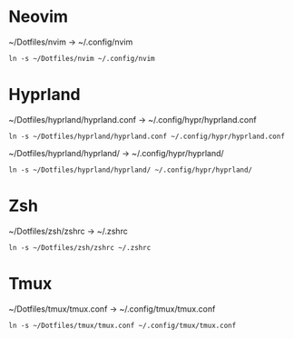 # Neovim

~/Dotfiles/nvim -> ~/.config/nvim

`ln -s ~/Dotfiles/nvim ~/.config/nvim`

# Hyprland

~/Dotfiles/hyprland/hyprland.conf -> ~/.config/hypr/hyprland.conf

`ln -s ~/Dotfiles/hyprland/hyprland.conf ~/.config/hypr/hyprland.conf`

~/Dotfiles/hyprland/hyprland/ -> ~/.config/hypr/hyprland/

`ln -s ~/Dotfiles/hyprland/hyprland/ ~/.config/hypr/hyprland/`

# Zsh

~/Dotfiles/zsh/zshrc -> ~/.zshrc

`ln -s ~/Dotfiles/zsh/zshrc ~/.zshrc`

# Tmux

~/Dotfiles/tmux/tmux.conf -> ~/.config/tmux/tmux.conf

`ln -s ~/Dotfiles/tmux/tmux.conf ~/.config/tmux/tmux.conf`
